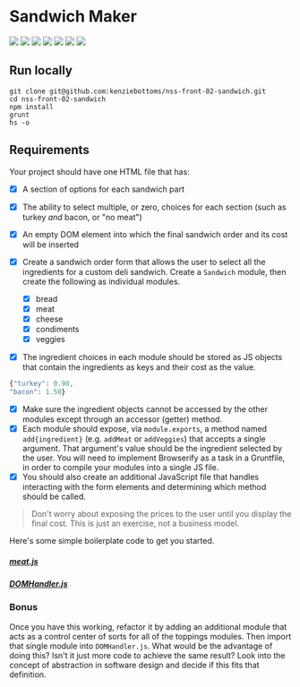 # Sandwich Maker

![](https://img.shields.io/badge/data-static-lightgrey.svg)
![](https://img.shields.io/badge/template-none-lightgrey.svg)
![](https://img.shields.io/badge/js-vanilla-yellow.svg)
![](https://img.shields.io/badge/modularity-browserify-yellow.svg)
![](https://img.shields.io/badge/css_preprocessor-scss-ff69b4.svg)
![](https://img.shields.io/badge/css_framework-bootstrap-5F2C7C.svg)
![](https://img.shields.io/badge/mvp-working-brightgreen.svg)

## Run locally

```
git clone git@github.com:kenziebottoms/nss-front-02-sandwich.git
cd nss-front-02-sandwich
npm install
grunt
hs -o
```

## Requirements

Your project should have one HTML file that has:

- [x] A section of options for each sandwich part
- [x] The ability to select multiple, or zero, choices for each section (such as turkey _and_ bacon, or "no meat")
- [x] An empty DOM element into which the final sandwich order and its cost will be inserted

- [x] Create a sandwich order form that allows the user to select all the ingredients for a custom deli sandwich. Create a `Sandwich` module, then create the following as individual modules.

    * [x] bread
    * [x] meat
    * [x] cheese
    * [x] condiments
    * [x] veggies

- [x] The ingredient choices in each module should be stored as JS objects that contain the ingredients as keys and their cost as the value.

```Javascript
{"turkey": 0.90,
"bacon": 1.50}
```

- [x] Make sure the ingredient objects cannot be accessed by the other modules except through an accessor (getter) method.
- [x] Each module should expose, via `module.exports`, a method named `add{ingredient}` (e.g. `addMeat` or `addVeggies`) that accepts a single argument. That argument's value should be the ingredient selected by the user. You will need to implement Browserify as a task in a Gruntfile, in order to compile your modules into a single JS file.
- [x] You should also create an additional JavaScript file that handles interacting with the form elements and determining which method should be called.

> Don't worry about exposing the prices to the user until you display the final cost. This is just an exercise, not a business model.

Here's some simple boilerplate code to get you started.

##### [meat.js](assets/js/sample/meat.js)

##### [DOMHandler.js](assets/js/sample/DOMHandler.js)

### Bonus

Once you have this working, refactor it by adding an additional module that acts as a control center of sorts for all of the toppings modules. Then import that single module into `DOMHandler.js`. What would be the advantage of doing this? Isn't it just more code to achieve the same result? Look into the concept of abstraction in software design and decide if this fits that definition.

